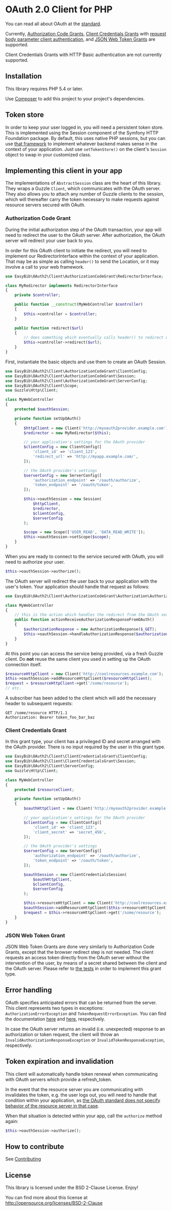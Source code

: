 # OAuth 2.0 Client for PHP

You can read all about OAuth at the
[standard](http://tools.ietf.org/html/rfc6749).

Currently, [Authorization Code Grants](http://tools.ietf.org/html/rfc6749#section-4.1),
[Client Credentials Grants](http://tools.ietf.org/html/rfc6749#section-4.4) with
[request body parameter client authentication](http://tools.ietf.org/html/rfc6749#section-2.3.1),
and [JSON Web Token Grants](http://tools.ietf.org/html/draft-ietf-oauth-json-web-token-15)
are supported.

Client Credentials Grants with HTTP Basic authentication are not currently supported.

## Installation

This library requires PHP 5.4 or later.

Use [Composer](https://getcomposer.org/) to add this project to your project's
dependencies.

## Token store

In order to keep your user logged in, you will need a persistent token store.
This is implemented using the Session component of the Symfony HTTP Foundation
package. By default, this uses native PHP sessions, but you can use
[that framework](http://symfony.com/doc/current/components/http_foundation/sessions.html)
to implement whatever backend makes sense in the context of your
application. Just use `setTokenStore()` on the client's `Session` object to
swap in your customized class.

## Implementing this client in your app

The implementations of `AbstractSession` class are the heart of this library.
They wraps a Guzzle `Client`, which communicates with the OAuth server. They
also allows you to attach any number of Guzzle clients to the session, which
will thereafter carry the token necessary to make requests against resource
servers secured with OAuth.

### Authorization Code Grant

During the initial authorization step of the OAuth transaction, your app will
need to redirect the user to the OAuth server. After authorization, the OAuth
server will redirect your user back to you.

In order for this OAuth client to initiate the redirect, you will need to
implement our RedirectorInterface within the context of your application. That
may be as simple as calling `header()` to send the Location, or it may involve
a call to your web framework.

```php
use EasyBib\OAuth2\Client\AuthorizationCodeGrant\RedirectorInterface;

class MyRedirector implements RedirectorInterface
{
    private $controller;

    public function __construct(MyWebController $controller)
    {
        $this->controller = $controller;
    }

    public function redirect($url)
    {
        // does something which eventually calls header() to redirect user
        $this->controller->redirect($url);
    }
}
```

First, instantiate the basic objects and use them to create an OAuth Session.

```php
use EasyBib\OAuth2\Client\AuthorizationCodeGrant\ClientConfig;
use EasyBib\OAuth2\Client\AuthorizationCodeGrant\Session;
use EasyBib\OAuth2\Client\AuthorizationCodeGrant\ServerConfig;
use EasyBib\OAuth2\Client\Scope;
use Guzzle\Http\Client;

class MyWebController
{
    protected $oauthSession;

    private function setUpOAuth()
    {
        $httpClient = new Client('http://myoauth2provider.example.com');
        $redirector = new MyRedirector($this);

        // your application's settings for the OAuth provider
        $clientConfig = new ClientConfig([
            'client_id' => 'client_123',
            'redirect_url' => 'http://myapp.example.com/',
        ]);

        // the OAuth provider's settings
        $serverConfig = new ServerConfig([
            'authorization_endpoint' => '/oauth/authorize',
            'token_endpoint' => '/oauth/token',
        ]);

        $this->oauthSession = new Session(
            $httpClient,
            $redirector,
            $clientConfig,
            $serverConfig
        );

        $scope = new Scope(['USER_READ', 'DATA_READ_WRITE']);
        $this->oauthSession->setScope($scope);
    }
}
```

When you are ready to connect to the service secured with OAuth, you will need
to authorize your user.

```php
$this->oauthSession->authorize();
```

The OAuth server will redirect the user back to your application
with the user's token. Your application should handle that request as follows:

```php
use EasyBib\OAuth2\Client\AuthorizationCodeGrant\Authorization\AuthorizationResponse;

class MyWebController
{
    // this is the action which handles the redirect from the OAuth server
    public function actionReceiveAuthorizationResponseFromOAuth()
    {
        $authorizationResponse = new AuthorizationResponse($_GET);
        $this->oauthSession->handleAuthorizationResponse($authorizationResponse);
    }
}
```

At this point you can access the service being provided, via a fresh Guzzle
client. Do **not** reuse the same client you used in setting up the OAuth
connection itself.

```php
$resourceHttpClient = new Client('http://coolresources.example.com');
$this->oauthSession->addResourceHttpClient($resourceHttpClient);
$request = $resourceHttpClient->get('/some/resource');
// etc.
```

A subscriber has been added to the client which
will add the necessary header to subsequent requests:

```
GET /some/resource HTTP/1.1
Authorization: Bearer token_foo_bar_baz
```
### Client Credentials Grant

In this grant type, your client has a privileged ID and secret arranged with the
OAuth provider. There is no input required by the user in this grant type.

```php
use EasyBib\OAuth2\Client\ClientCredentialsGrant\ClientConfig;
use EasyBib\OAuth2\Client\ClientCredentialsGrant\Session;
use EasyBib\OAuth2\Client\ServerConfig;
use Guzzle\Http\Client;

class MyWebController
{
    protected $resourceClient;

    private function setUpOAuth()
    {
        $oauthHttpClient = new Client('http://myoauth2provider.example.com');

        // your application's settings for the OAuth provider
        $clientConfig = new ClientConfig([
            'client_id' => 'client_123',
            'client_secret' => 'secret_456',
        ]);

        // the OAuth provider's settings
        $serverConfig = new ServerConfig([
            'authorization_endpoint' => '/oauth/authorize',
            'token_endpoint' => '/oauth/token',
        ]);

        $oauthSession = new ClientCredentialsSession(
            $oauthHttpClient,
            $clientConfig,
            $serverConfig
        );

        $this->resourceHttpClient = new Client('http://coolresources.example.com');
        $oauthSession->addResourceHttpClient($this->resourceHttpClient);
        $request = $this->resourceHttpClient->get('/some/resource');
    }
}
```

### JSON Web Token Grant

JSON Web Token Grants are done very similarly to Authorization Code Grants,
except that the browser redirect step is not needed. The client requests an
access token directly from the OAuth server without the intervention of the
user, by means of a secret shared between the client and the OAuth server.
Please refer to [the tests](tests/EasyBib/Tests/OAuth2/Client/JsonWebTokenGrant/JsonWebTokenSessionTest.php)
in order to implement this grant type.

## Error handling

OAuth specifies anticipated errors that can be returned from the server. This client
represents two types in exceptions: `AuthorizationErrorException` and
`TokenRequestErrorException`. You can find the documentation
[here](http://tools.ietf.org/html/rfc6749#section-4.1.2.1) and
[here](http://tools.ietf.org/html/rfc6749#section-5.2), respectively.

In case the OAuth server returns an invalid (i.e. unexpected) response to an
authorization or token request, the client will throw an
`InvalidAuthorizationResponseException` or `InvalidTokenResponseException`,
respectively.

## Token expiration and invalidation

This client will automatically handle token renewal when communicating with
OAuth servers which provide a refresh_token.

In the event that the resource server you are communicating with invalidates
the token, e.g. the user logs out, you will need to handle that condition
within your application, as
[the OAuth standard does not specify behavior of the resource server in that case](http://tools.ietf.org/html/rfc6749#section-1.5).

When that situation is detected within your app, call the `authorize` method
again:

```php
$this->oauthSession->authorize();
```

## How to contribute

See [Contributing](CONTRIBUTING.md)

## License

This library is licensed under the BSD 2-Clause License. Enjoy!

You can find more about this
license at http://opensource.org/licenses/BSD-2-Clause
